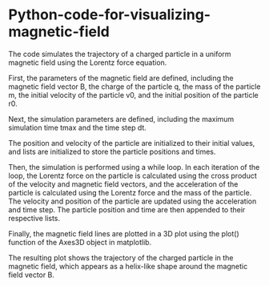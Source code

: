 # Python-code-for-visualizing-magnetic-field

The code simulates the trajectory of a charged particle in a uniform magnetic field using the Lorentz force equation.

First, the parameters of the magnetic field are defined, including the magnetic field vector B, the charge of the particle q, the mass of the particle m, the initial velocity of the particle v0, and the initial position of the particle r0.

Next, the simulation parameters are defined, including the maximum simulation time tmax and the time step dt.

The position and velocity of the particle are initialized to their initial values, and lists are initialized to store the particle positions and times.

Then, the simulation is performed using a while loop. In each iteration of the loop, the Lorentz force on the particle is calculated using the cross product of the velocity and magnetic field vectors, and the acceleration of the particle is calculated using the Lorentz force and the mass of the particle. The velocity and position of the particle are updated using the acceleration and time step. The particle position and time are then appended to their respective lists.

Finally, the magnetic field lines are plotted in a 3D plot using the plot() function of the Axes3D object in matplotlib.

The resulting plot shows the trajectory of the charged particle in the magnetic field, which appears as a helix-like shape around the magnetic field vector B.
